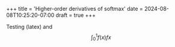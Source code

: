 +++
title = 'Higher-order derivatives of softmax'
date = 2024-08-08T10:25:20-07:00
draft = true
+++

Testing \(latex\) and $$\int_0^1 f(x) fx$$